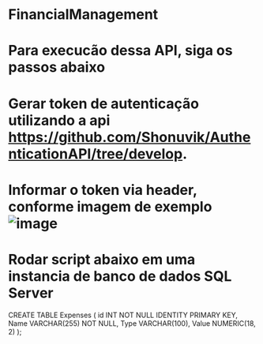 # FinancialManagement
# Para execucão dessa API, siga os passos abaixo

# Gerar token de autenticação utilizando a api https://github.com/Shonuvik/AuthenticationAPI/tree/develop.

# Informar o token via header, conforme imagem de exemplo ![image](https://github.com/Shonuvik/FinancialManagementAPI/assets/34462179/b3d25541-f837-4506-8e87-51d34cda22c4)

# Rodar script abaixo em uma instancia de banco de dados SQL Server

 CREATE TABLE Expenses (
  id              INT           NOT NULL    IDENTITY    PRIMARY KEY,
  Name            VARCHAR(255)  NOT NULL,
  Type  	      VARCHAR(100),
  Value           NUMERIC(18, 2)
);


